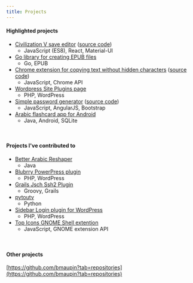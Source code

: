 ```yaml
---
title: Projects
---
```


#### Highlighted projects
- [Civilization V save editor](https://bmaupin.github.io/react-civ5save-editor/) ([source code](https://github.com/bmaupin/react-civ5save-editor))
  - JavaScript (ES8), React, Material-UI
- [Go library for creating EPUB files](https://github.com/bmaupin/go-epub)
  - Go, EPUB
- [Chrome extension for copying text without hidden characters](https://chrome.google.com/webstore/detail/copy-without-hidden-chara/kdlmljhnfhdgngjpimpahgomefdlndle) ([source code](https://github.com/bmaupin/chrome-copy-without-hidden-characters))
  - JavaScript, Chrome API
- [Wordpress Site Plugins page](https://github.com/bmaupin/wordpress-site-plugins)
  - PHP, WordPress
- [Simple password generator](https://bmaupin.github.io/simple-password-generator/) ([source code](https://github.com/bmaupin/simple-password-generator))
  - JavaScript, AngularJS, Bootstrap
- [Arabic flashcard app for Android](https://github.com/bmaupin/android-arabic-flashcards)
  - Java, Android, SQLite

<br>

#### Projects I've contributed to
- [Better Arabic Reshaper](https://github.com/agawish/Better-Arabic-Reshaper/commits?author=bmaupin)
  - Java
- [Blubrry PowerPress plugin](https://wordpress.org/plugins/powerpress/)
  - PHP, WordPress
- [Grails Jsch Ssh2 Plugin](https://github.com/michaelrice/grails-jsch-ssh2/commits?author=bmaupin)
  - Groovy, Grails
- [pytoutv](https://github.com/bvanheu/pytoutv/commits?author=bmaupin)
  - Python
- [Sidebar Login plugin for WordPress](https://github.com/mikejolley/sidebar-login/commits?author=bmaupin)
  - PHP, WordPress
- [Top Icons GNOME Shell extention](https://github.com/wincinderith/topicons/commits?author=bmaupin)
  - JavaScript, GNOME extension API

<br>

#### Other projects
[https://github.com/bmaupin?tab=repositories](https://github.com/bmaupin?tab=repositories)

<br>
